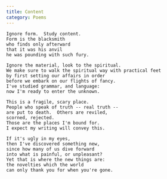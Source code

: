 ```yaml
---
title: Content
category: Poems
---
```


    Ignore form.  Study content.
    Form is the blacksmith
    who finds only afterward
    that it was his anvil
    he was pounding with such fury.

    Ignore the material, look to the spiritual.
    We make sure to walk the spiritual way with practical feet
    by first setting our affairs in order
    before we embark on our flights of fancy.
    I've studied grammar, and language:
    now I'm ready to enter the unknown.

    This is a fragile, scary place.
    People who speak of truth -- real truth --
    are put to death.  Others are reviled,
    scorned, rejected.
    Those are the places I'm bound for.
    I expect my writing will convey this.

    If it's ugly in my eyes,
    then I've discovered something new,
    since how many of us dive forward
    into what is painful, or unpleasant?
    Yet that is where the new things are:
    the novelties which the world
    can only thank you for when you're gone.


